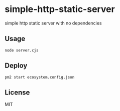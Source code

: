 # simple-http-static-server
simple http static server with no dependencies

## Usage

```
node server.cjs
```

## Deploy

```
pm2 start ecosystem.config.json
```

## License

MIT
